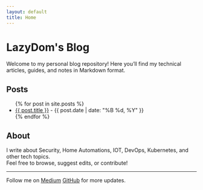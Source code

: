 ```yaml
---
layout: default
title: Home
---
```

# LazyDom's Blog

Welcome to my personal blog repository! Here you’ll find my technical articles, guides, and notes in Markdown format.

## Posts

<ul>
  {% for post in site.posts %}
    <li>
      <a href="{{ site.baseurl }}{{ post.url }}">{{ post.title }}</a> - {{ post.date | date: "%B %d, %Y" }}
    </li>
  {% endfor %}
</ul>

## About

I write about Security, Home Automations, IOT, DevOps, Kubernetes, and other tech topics.  
Feel free to browse, suggest edits, or contribute!

---

Follow me on 
<a href="https://medium.com/@LazyDom" target="_blank" rel="noopener" class="button medium">Medium</a>
<a href="https://github.com/LazyDom" target="_blank" rel="noopener" class="button">GitHub</a>
for more updates.
